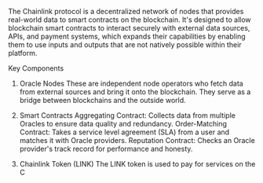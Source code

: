 The Chainlink protocol is a decentralized network of nodes that provides real-world data to smart contracts on the blockchain. It's designed to allow blockchain smart contracts to interact securely with external data sources, APIs, and payment systems, which expands their capabilities by enabling them to use inputs and outputs that are not natively possible within their platform.

Key Components
1. Oracle Nodes
These are independent node operators who fetch data from external sources and bring it onto the blockchain. They serve as a bridge between blockchains and the outside world.

2. Smart Contracts
Aggregating Contract: Collects data from multiple Oracles to ensure data quality and redundancy.
Order-Matching Contract: Takes a service level agreement (SLA) from a user and matches it with Oracle providers.
Reputation Contract: Checks an Oracle provider's track record for performance and honesty.
3. Chainlink Token (LINK)
The LINK token is used to pay for services on the C